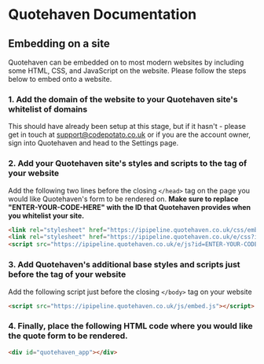 # Quotehaven Documentation

## Embedding on a site

Quotehaven can be embedded on to most modern websites by including some HTML, CSS, and JavaScript on the website. Please follow the steps below to embed onto a website.

### 1. Add the domain of the website to your Quotehaven site's whitelist of domains 

This should have already been setup at this stage, but if it hasn't - please get in touch at support@codepotato.co.uk or if you are the account owner, sign into Quotehaven and head to the Settings page.

### 2. Add your Quotehaven site's styles and scripts to the <head> tag of your website

Add the following two lines before the closing `</head>` tag on the page you would like Quotehaven's form to be rendered on. **Make sure to replace "ENTER-YOUR-CODE-HERE" with the ID that Quotehaven provides when you whitelist your site.**

```html
<link rel="stylesheet" href="https://ipipeline.quotehaven.co.uk/css/embed.css">
<link rel="stylesheet" href="https://ipipeline.quotehaven.co.uk/e/css?id=ENTER-YOUR-CODE-HERE">
<script src="https://ipipeline.quotehaven.co.uk/e/js?id=ENTER-YOUR-CODE-HERE"></script>
```

### 3. Add Quotehaven's additional base styles and scripts just before the </body> tag of your website

Add the following script just before the closing `</body>` tag on your website

```html
<script src="https://ipipeline.quotehaven.co.uk/js/embed.js"></script>
```

### 4. Finally, place the following HTML code where you would like the quote form to be rendered.

```html	
<div id="quotehaven_app"></div>
```
